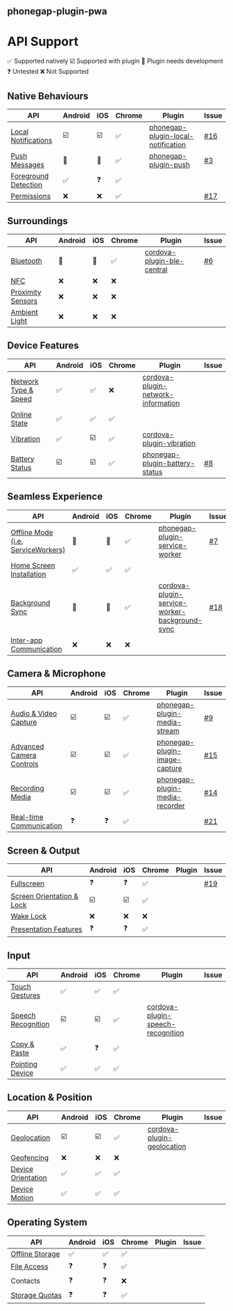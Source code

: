 
phonegap-plugin-pwa
------------------------

# API Support

:white_check_mark: Supported natively
:ballot_box_with_check: Supported with plugin
:construction: Plugin needs development
:question: Untested
:x: Not Supported

## Native Behaviours

| API                  | Android | iOS | Chrome | Plugin | Issue |
| -------------------- | ------- | --- | ------- | ------ | ----- |
| [Local Notifications](http://www.w3.org/TR/notifications/)  | :ballot_box_with_check: | :ballot_box_with_check: | :white_check_mark: | [phonegap-plugin-local-notification](https://github.com/phonegap/phonegap-plugin-local-notification)| [#16](https://github.com/phonegap/phonegap-plugin-pwa/issues/16) |
| [Push Messages](https://w3c.github.io/push-api/) | :construction: | :construction: | :white_check_mark: | [phonegap-plugin-push](https://github.com/phonegap/phonegap-plugin-push) | [#3](https://github.com/phonegap/phonegap-plugin-pwa/issues/3) |
| [Foreground Detection](https://w3c.github.io/page-visibility/) | :white_check_mark: | :question: | :white_check_mark: | | |
| [Permissions](https://w3c.github.io/permissions/) | :x: | :x: | :white_check_mark: | | [#17](https://github.com/phonegap/phonegap-plugin-pwa/issues/17) |

## Surroundings

| API                  | Android | iOS | Chrome | Plugin | Issue |
| -------------------- | ------- | --- | ------- | ------ | ----- |
| [Bluetooth](https://webbluetoothcg.github.io/web-bluetooth/) | :construction: | :construction: | :white_check_mark: | [cordova-plugin-ble-central](https://github.com/don/cordova-plugin-ble-central) | [#6](https://github.com/phonegap/phonegap-plugin-pwa/issues/6) |
| [NFC](https://w3c.github.io/web-nfc/) | :x: | :x: | :x: | | |
| [Proximity Sensors](https://w3c.github.io/proximity/) | :x: | :x: | :x: | | |
| [Ambient Light](https://w3c.github.io/ambient-light/) | :x: | :x: | :x: | | |

## Device Features

| API                  | Android | iOS | Chrome | Plugin | Issue |
| -------------------- | ------- | --- | ------- | ------ | ----- |
| [Network Type & Speed](http://wicg.github.io/netinfo/) | :white_check_mark: | :white_check_mark: | :x: | [cordova-plugin-network-information](https://github.com/apache/cordova-plugin-network-information) | |
| [Online State](https://html.spec.whatwg.org/multipage/Chromes.html#Chrome-state) | :white_check_mark: | :white_check_mark: | :white_check_mark: | | |
| [Vibration](https://w3c.github.io/vibration/) | :white_check_mark: | :ballot_box_with_check: | :white_check_mark: | [cordova-plugin-vibration](https://github.com/apache/cordova-plugin-vibration) | |
| [Battery Status](https://dvcs.w3.org/hg/dap/raw-file/default/battery/Overview.html)       | :ballot_box_with_check: | :ballot_box_with_check: | :white_check_mark: | [phonegap-plugin-battery-status](https://github.com/phonegap/phonegap-plugin-battery-status)  | [#8](https://github.com/phonegap/phonegap-plugin-pwa/issues/8) |

## Seamless Experience

| API                      | Android | iOS | Chrome | Plugin | Issue |
| -------------------- | ------- | --- | ------- | ------ | ----- |
| [Offline Mode (i.e. ServiceWorkers)](https://www.w3.org/TR/service-workers/) | :construction: | :construction: | :white_check_mark: | [phonegap-plugin-service-worker](https://github.com/phonegap/phonegap-plugin-service-worker) | [#7](https://github.com/phonegap/phonegap-plugin-pwa/issues/7) |
| [Home Screen Installation](https://w3c.github.io/manifest/) | :white_check_mark: | :white_check_mark: | :white_check_mark: | | |
| [Background Sync](https://wicg.github.io/BackgroundSync/spec/) | :construction: | :construction: | :white_check_mark: | [cordova-plugin-service-worker-background-sync](https://github.com/MobileChromeApps/cordova-plugin-service-worker-background-sync) | [#18](https://github.com/phonegap/phonegap-plugin-pwa/issues/18) |
| [Inter-app Communication](https://www.w3.org/TR/web-intents/)  | :x: | :x: | :x: | | |

## Camera & Microphone

| API                      | Android | iOS | Chrome | Plugin | Issue |
| -------------------- | ------- | --- | ------- | ------ | ----- |
| [Audio & Video Capture](https://whatwebcando.today/camera-microphone.html)    | :ballot_box_with_check: | :ballot_box_with_check: | :white_check_mark: | [phonegap-plugin-media-stream](https://github.com/phonegap/phonegap-plugin-media-stream) | [#9](https://github.com/phonegap/phonegap-plugin-pwa/issues/9) |
| [Advanced Camera Controls](https://w3c.github.io/mediacapture-image/) | :ballot_box_with_check: | :ballot_box_with_check: | :white_check_mark: | [phonegap-plugin-image-capture](https://github.com/phonegap/phonegap-plugin-image-capture) | [#15](https://github.com/phonegap/phonegap-plugin-pwa/issues/15) |
| [Recording Media](https://w3c.github.io/mediacapture-record/MediaRecorder.html)          | :ballot_box_with_check: | :ballot_box_with_check: | :white_check_mark: | [phonegap-plugin-media-recorder](https://github.com/phonegap/phonegap-plugin-media-recorder) | [#14](https://github.com/phonegap/phonegap-plugin-pwa/issues/14)|
| [Real-time Communication](https://w3c.github.io/webrtc-pc/)  | :question: | :question: | :white_check_mark: | | [#21](https://github.com/phonegap/phonegap-plugin-pwa/issues/21) |

## Screen & Output

| API                       | Android | iOS | Chrome | Plugin | Issue |
| -------------------- | ------- | --- | ------- | ------ | ----- |
| [Fullscreen](https://fullscreen.spec.whatwg.org/) | :question: | :question: | :white_check_mark: | | [#19](https://github.com/phonegap/phonegap-plugin-pwa/issues/19) |
| [Screen Orientation & Lock](https://w3c.github.io/screen-orientation/) | :ballot_box_with_check: | :ballot_box_with_check: | :white_check_mark: |
| [Wake Lock](https://w3c.github.io/wake-lock/) | :x: | :x: | :x: | | |
| [Presentation Features](https://w3c.github.io/presentation-api/)     | :question: | :question: | :white_check_mark: | | |

## Input

| API                      | Android | iOS | Chrome | Plugin | Issue |
| -------------------- | ------- | --- | ------- | ------ | ----- |
| [Touch Gestures](https://w3c.github.io/touch-events/) | :white_check_mark: | :white_check_mark: | :white_check_mark: | | |
| [Speech Recognition](https://dvcs.w3.org/hg/speech-api/raw-file/tip/speechapi.html#speechreco-section) | :ballot_box_with_check: | :ballot_box_with_check: | :white_check_mark: | [cordova-plugin-speech-recognition](https://github.com/macdonst/SpeechRecognitionPlugin) | |
| [Copy & Paste](https://w3c.github.io/clipboard-apis/) | :white_check_mark: | :question: | :white_check_mark: | | |
| [Pointing Device](https://www.w3.org/TR/mediaqueries-4/#mf-interaction)          | :white_check_mark: | :white_check_mark: | :white_check_mark: | | |

## Location & Position

| API                      | Android | iOS | Chrome | Plugin | Issue |
| -------------------- | ------- | --- | ------- | ------ | ----- |
| [Geolocation](https://www.w3.org/TR/geolocation-API/) | :ballot_box_with_check: | :ballot_box_with_check: | :white_check_mark: | [cordova-plugin-geolocation](https://github.com/apache/cordova-plugin-geolocation) | |
| [Geofencing](https://w3c.github.io/geofencing-api/) | :x: | :x: | :x: | | |
| [Device Orientation](https://w3c.github.io/deviceorientation/spec-source-orientation.html) | :white_check_mark: | :white_check_mark: | :white_check_mark: | | |
| [Device Motion](https://w3c.github.io/deviceorientation/spec-source-orientation.html#devicemotion) | :white_check_mark: | :white_check_mark: | :white_check_mark: | | |

## Operating System

| API                      | Android | iOS | Chrome | Plugin | Issue |
| -------------------- | ------- | --- | ------- | ------ | ----- |
| [Offline Storage](https://html.spec.whatwg.org/multipage/webstorage.html)          | :white_check_mark: | :white_check_mark: | :white_check_mark: | | |
| [File Access](https://w3c.github.io/FileAPI/) | :question: | :question: | :white_check_mark: | | |
| Contacts | :question: | :question: | :x: | | |
| [Storage Quotas](https://w3c.github.io/quota-api/)           | :question: | :question: | :white_check_mark: | | |
